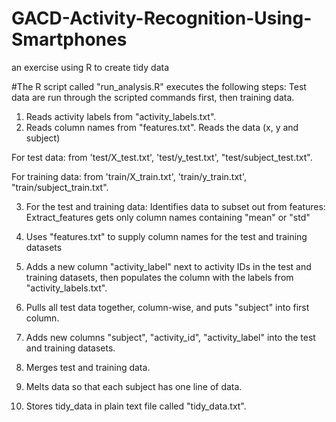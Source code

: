 # GACD-Activity-Recognition-Using-Smartphones
an exercise using R to create tidy data

#The R script called "run_analysis.R" executes the following steps: 
Test data are run through the scripted commands first, then training data.

1. Reads activity labels from "activity_labels.txt". 
2. Reads column names from "features.txt". Reads the data (x, y and subject) 
  
For test data: from 'test/X_test.txt', 'test/y_test.txt', "test/subject_test.txt". 

For training data: from 'train/X_train.txt', 'train/y_train.txt', "train/subject_train.txt".

3. For the test and training data: Identifies data to subset out from features: Extract_features gets only column names containing "mean" or "std" 

4. Uses "features.txt" to supply column names for the test and training datasets 

5. Adds a new column "activity_label" next to activity IDs in the test and training datasets, then populates the column with the labels from "activity_labels.txt".

6. Pulls all test data together, column-wise, and puts "subject" into first column. 

7. Adds new columns "subject", "activity_id", "activity_label" into the test and training datasets.

8. Merges test and training data.

9. Melts data so that each subject has one line of data.

10. Stores tidy_data in plain text file called "tidy_data.txt".
